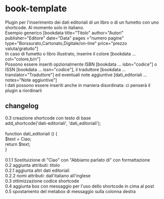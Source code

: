 # book-template
Plugin per l'inserimento dei dati editoriali di un libro o di un fumetto con uno shortcode. Al momento solo in italiano.<br/>
Esempio generico [bookdata title="Titolo" author="Autori" publisher="Editore" date="Data" pages ="numero pagine" type="Borssurato,Cartonato,Digitale/on-line" price="prezzo valuta/gratuito"]<br/>
In caso di fumetto o libro illustrato, inserire il colore [bookdata ... col="colore,b/n"]<br/>
Possono essere inseriti opzionalmente ISBN [bookdata ... isbn="codice"] o ISSN [bookdata ... issn="codice"], il traduttore [bookdata ... translator="Traduttore"] ed eventuali note aggiuntive [dati_editoriali ... notes="Note aggiuntive"]<br/>
I dati possono essere inseriti anche in maniera disordinata: ci penserà il plugin a riordinarli

## changelog

0.3 creazione shortcode con testo di base<br/>
add_shortcode('dati-editoriali', 'dati_editoriali');<br/>
<br/>
function dati_editoriali () {<br/>
  $text = Ciao;<br/>
  return $text;<br/>
}<br/>
<br/>
0.1.1 Sostituizione di "Ciao" con "Abbiamo parlato di" con formattazione<br/>
0.2 aggiunta attributi: titolo<br/>
0.2.1 aggiunta altri dati editoriali<br/>
0.2.2 nomi attributi: dall'italiano all'inglese<br/>
0.3 ottimizzazione codice shortcode<br/>
0.4 aggiunta box con messaggio per l'uso dello shortcode in cima al post<br/>
0.5 spostamento del metabox di messaggio sulla colonna destra
